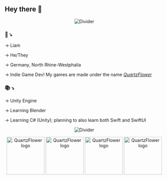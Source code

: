 ## Hey there 👋 

<div align="center">

![Divider](https://github.com/user-attachments/assets/92e2fb0e-38a8-4707-b213-2588d170e893)

</div>

### 👤 ⤵︎

→ Liam

→ He/They

→ Germany, North Rhine-Westphalia

→ Indie Game Dev! My games are made under the name *[QuartzFlower](http://quartzflower.itch.io)*
### 📚 ⤵︎

→ Unity Engine

→ Learning Blender

→ Learning C# (Unity); planning to also learn both Swift and SwiftUI

<div align="center">

![Divider](https://github.com/user-attachments/assets/55f7eeb1-a353-479e-8879-a9f68607a2d3)

<img src="https://github.com/user-attachments/assets/f92c109e-c34f-4254-80e9-ca34b288a943" alt="QuartzFlower logo" width="120" height="120"/>
<img src="https://github.com/user-attachments/assets/4fbfa63f-cad1-46d8-ac48-9e96227689c2" alt="QuartzFlower logo" width="120" height="120"/>
<img src="https://github.com/user-attachments/assets/ee15a8d3-f4f7-4f8d-8c4c-16d03066b465" alt="QuartzFlower logo" width="120" height="120"/>
<img src="https://github.com/user-attachments/assets/fbb848c8-10ce-484d-a1ad-8db17277d9bd" alt="QuartzFlower logo" width="120" height="120"/>

</div>
